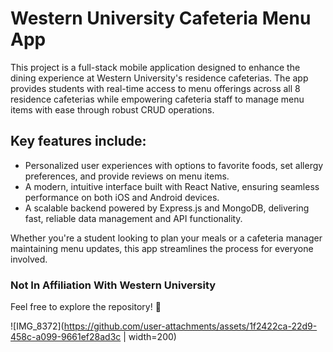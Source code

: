 # Western University Cafeteria Menu App

This project is a full-stack mobile application designed to enhance the dining experience at Western University's residence cafeterias. The app provides students with real-time access to menu offerings across all 8 residence cafeterias while empowering cafeteria staff to manage menu items with ease through robust CRUD operations.

## Key features include:

- Personalized user experiences with options to favorite foods, set allergy preferences, and provide reviews on menu items.
- A modern, intuitive interface built with React Native, ensuring seamless performance on both iOS and Android devices.
- A scalable backend powered by Express.js and MongoDB, delivering fast, reliable data management and API functionality.

Whether you're a student looking to plan your meals or a cafeteria manager maintaining menu updates, this app streamlines the process for everyone involved.

### Not In Affiliation With Western University

Feel free to explore the repository! 🚀

![IMG_8372](https://github.com/user-attachments/assets/1f2422ca-22d9-458c-a099-9661ef28ad3c | width=200)
